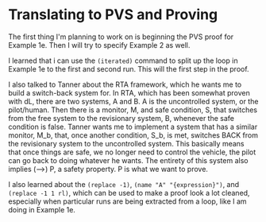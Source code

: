 # Translating to PVS and Proving

The first thing I'm planning to work on is beginning the PVS proof for Example
1e. Then I will try to specify Example 2 as well.

I learned that i can use the `(iterated)` command to split up the loop in
Example 1e to the first and second run. This will the first step in the
proof.

I also talked to Tanner about the RTA framework, which he wants me to build a
switch-back system for. In RTA, which has been somewhat proven with dL, there
are two systems, A and B. A is the uncontrolled system, or the pilot/human. Then
there is a monitor, M, and safe condition, S, that switches from the free system
to the revisionary system, B, whenever the safe condition is false. Tanner wants
me to implement a system that has a similar monitor, M_b, that, once another
condition, S_b, is met, switches BACK from the revisionary system to the
uncontrolled system. This basically means that once things are safe, we no
longer need to control the vehicle, the pilot can go back to doing whatever he
wants. The entirety of this system also implies (-->) P, a safety property. P is
what we want to prove.


I also learned about the `(replace -1)`, `(name "A" "{expression}")`, and
`(replace -1 1 rl)`, which can be used to make a proof look a lot cleaned,
especially when particular runs are being extracted from a loop, like I am doing
in Example 1e. 

<!--FIX: Upload image from whiteboard -->

